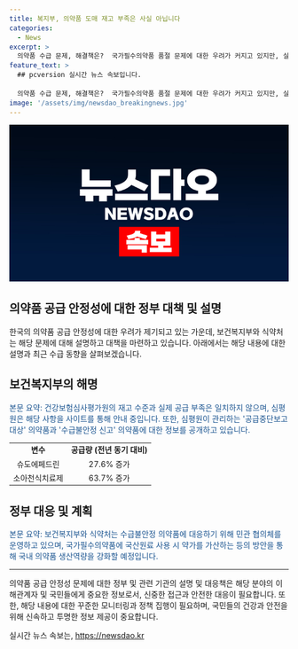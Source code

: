 ```yaml
---
title: 복지부, 의약품 도매 재고 부족은 사실 아닙니다
categories:
  - News
excerpt: >
  의약품 수급 문제, 해결책은?  국가필수의약품 품절 문제에 대한 우려가 커지고 있지만, 실제로는 모든 품목이 공급 부족한 것은 아니다. 심평원은 재고 수준이 낮다고 해도 공급 부족을 의미하지 않는다고 설명했다. 또한, 의약품 제재와 소아 천식치료제의 수급 동향이 안정화되고 있다는 데이터가 제시되었다. 보건복지부와 식약처는 민관 협력을 통해 수급부족 의약품에 대응하고 있으며, 국내 의약품 생산역량을 강화할 예정이다.
feature_text: >
  ## pcversion 실시간 뉴스 속보입니다.

  의약품 수급 문제, 해결책은?  국가필수의약품 품절 문제에 대한 우려가 커지고 있지만, 실제로는 모든 품목이 공급 부족한 것은 아니다. 심평원은 재고 수준이 낮다고 해도 공급 부족을 의미하지 않는다고 설명했다. 또한, 의약품 제재와 소아 천식치료제의 수급 동향이 안정화되고 있다는 데이터가 제시되었다. 보건복지부와 식약처는 민관 협력을 통해 수급부족 의약품에 대응하고 있으며, 국내 의약품 생산역량을 강화할 예정이다.
image: '/assets/img/newsdao_breakingnews.jpg'
---
```


<p><img src="/assets/img/newsdao_breakingnews.jpg" alt="pcversion 속보" /></p>

<h2>의약품 공급 안정성에 대한 정부 대책 및 설명</h2>

<p data-ke-size="size16">한국의 의약품 공급 안정성에 대한 우려가 제기되고 있는 가운데, 보건복지부와 식약처는 해당 문제에 대해 설명하고 대책을 마련하고 있습니다. 아래에서는 해당 내용에 대한 설명과 최근 수급 동향을 살펴보겠습니다.</p>

<h2 data-ke-size="size26">보건복지부의 해명</h2>

<p><span style="color: #1a5490;">본문 요약: 건강보험심사평가원의 재고 수준과 실제 공급 부족은 일치하지 않으며, 심평원은 해당 사항을 사이트를 통해 안내 중입니다. 또한, 심평원이 관리하는 '공급중단보고대상' 의약품과 '수급불안정 신고' 의약품에 대한 정보를 공개하고 있습니다.</span></p>

<table>
  <tr>
    <td style="text-align: center; height: 17px;"><b>변수</b></td>
    <td style="text-align: center; height: 17px;"><b>공급량 (전년 동기 대비)</b></td>
  </tr>
  <tr>
    <td style="text-align: center; height: 17px;">슈도에페드린</td>
    <td style="text-align: center; height: 17px;">27.6% 증가</td>
  </tr>
  <tr>
    <td style="text-align: center; height: 17px;">소아천식치료제</td>
    <td style="text-align: center; height: 17px;">63.7% 증가</td>
  </tr>
</table>

<h2 data-ke-size="size26">정부 대응 및 계획</h2>

<p><span style="color: #1a5490;">본문 요약: 보건복지부와 식약처는 수급불안정 의약품에 대응하기 위해 민관 협의체를 운영하고 있으며, 국가필수의약품에 국산원료 사용 시 약가를 가산하는 등의 방안을 통해 국내 의약품 생산역량을 강화할 예정입니다.</span></p>

<hr>

<p data-ke-size="size16">의약품 공급 안정성 문제에 대한 정부 및 관련 기관의 설명 및 대응책은 해당 분야의 이해관계자 및 국민들에게 중요한 정보로서, 신중한 접근과 안전한 대응이 필요합니다. 또한, 해당 내용에 대한 꾸준한 모니터링과 정책 집행이 필요하며, 국민들의 건강과 안전을 위해 신속하고 투명한 정보 제공이 중요합니다.</p>
실시간 뉴스 속보는, <a href="https://newsdao.kr" rel="dofollow">https://newsdao.kr</a>


